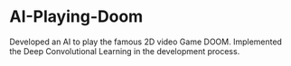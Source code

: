 # AI-Playing-Doom
Developed an AI to play the famous 2D video Game DOOM. Implemented the Deep Convolutional Learning in the development process.
